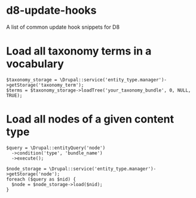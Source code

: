 # d8-update-hooks
A list of common update hook snippets for D8

# Load all taxonomy terms in a vocabulary
```
$taxonomy_storage = \Drupal::service('entity_type.manager')->getStorage('taxonomy_term');
$terms = $taxonomy_storage->loadTree('your_taxonomy_bundle', 0, NULL, TRUE);
```
# Load all nodes of a given content type
```
$query = \Drupal::entityQuery('node')
  ->condition('type', 'bundle_name')
  ->execute();

$node_storage = \Drupal::service('entity_type.manager')->getStorage('node');
foreach ($query as $nid) {
  $node = $node_storage->load($nid);
}
```
